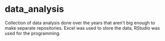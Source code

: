 # data_analysis

Collection of data analysis done over the years that aren't big enough to make separate repositories. 
Excel was used to store the data, RStudio was used for the programming. 
